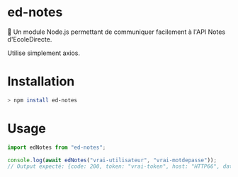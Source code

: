 # ed-notes

📝 Un module Node.js permettant de communiquer facilement à l'API Notes d'EcoleDirecte.

Utilise simplement axios.

# Installation

```zsh
> npm install ed-notes
```

# Usage

```js
import edNotes from "ed-notes";

console.log(await edNotes("vrai-utilisateur", "vrai-motdepasse"));
// Output expecté: {code: 200, token: "vrai-token", host: "HTTP66", data: {...}}
```
